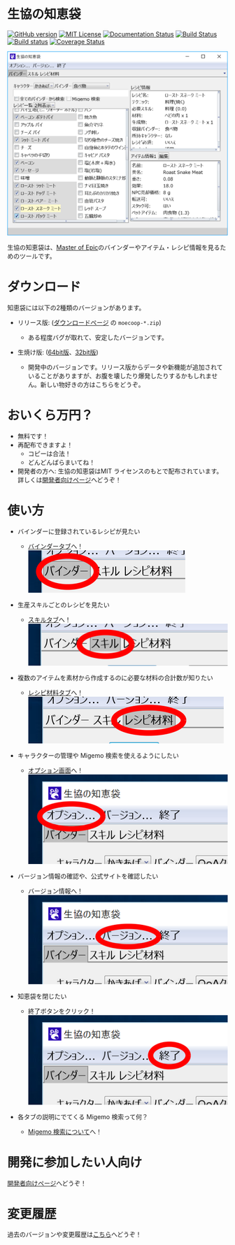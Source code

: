 # 生協の知恵袋

[![GitHub version](https://badge.fury.io/gh/coop-mojo%2Fmoecoop.svg)](https://badge.fury.io/gh/coop-mojo%2Fmoecoop)
[![MIT License](http://img.shields.io/badge/license-MIT-blue.svg?style=flat)](https://github.com/coop-mojo/moecoop/blob/master/LICENSE)
[![Documentation Status](https://readthedocs.org/projects/moecoop/badge/?version=latest)](http://docs.fukuro.coop.moe/ja/latest/?badge=latest)
[![Build Status](https://travis-ci.org/coop-mojo/moecoop.svg?branch=master)](https://travis-ci.org/coop-mojo/moecoop)
[![Build status](https://ci.appveyor.com/api/projects/status/9lju6b2f0y411x2a/branch/master?svg=true)](https://ci.appveyor.com/project/coop-mojo/moecoop/branch/master)
[![Coverage Status](https://coveralls.io/repos/github/coop-mojo/moecoop/badge.svg?branch=master)](https://coveralls.io/github/coop-mojo/moecoop?branch=master)

![メイン画面](img/main.png)

生協の知恵袋は、[Master of Epic](http://moepic.com/top.php?mid=_)のバインダーやアイテム・レシピ情報を見るためのツールです。

# ダウンロード
知恵袋には以下の2種類のバージョンがあります。

- リリース版: ([ダウンロードページ](https://github.com/coop-mojo/moecoop/releases/latest) の `moecoop-*.zip`)
  - ある程度バグが取れて、安定したバージョンです。

- 生焼け版: ([64bit版](https://ci.appveyor.com/api/projects/coop-mojo/moecoop/artifacts/moecoop-trunk-64bit.zip?branch=master)、[32bit版](https://ci.appveyor.com/api/projects/coop-mojo/moecoop/artifacts/moecoop-trunk-32bit.zip?branch=master))
  - 開発中のバージョンです。リリース版からデータや新機能が追加されていることがありますが、お腹を壊したり爆発したりするかもしれません。新しい物好きの方はこちらをどうぞ。

# おいくら万円？
- 無料です！
- 再配布できますよ！
  - コピーは合法！
  - どんどんばらまいてね！
- 開発者の方へ: 生協の知恵袋はMIT ライセンスのもとで配布されています。詳しくは[開発者向けページ](devel.md)へどうぞ！

# 使い方
- バインダーに登録されているレシピが見たい
  - [バインダータブ](binder.md)へ！
    ![タブ](img/select-binder.png)

- 生産スキルごとのレシピを見たい
  - [スキルタブ](skill.md)へ！
    ![タブ](img/select-skill.png)

- 複数のアイテムを素材から作成するのに必要な材料の合計数が知りたい
  - [レシピ材料タブ](material.md)へ！
    ![タブ](img/select-material.png)

- キャラクターの管理や Migemo 検索を使えるようにしたい
  - [オプション画面](option.md)へ！
    ![オプション](img/select-option.png)

- バージョン情報の確認や、公式サイトを確認したい
  - バージョン情報へ！
    ![オプション](img/select-version.png)

- 知恵袋を閉じたい
  - 終了ボタンをクリック！
    ![オプション](img/select-exit.png)

- 各タブの説明にでてくる Migemo 検索って何？
  - [Migemo 検索について](migemo.md)へ！

# 開発に参加したい人向け
[開発者向けページ](devel.md)へどうぞ！

# 変更履歴
過去のバージョンや変更履歴は[こちら](https://github.com/coop-mojo/moecoop/releases)へどうぞ！
